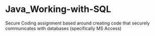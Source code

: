 # Java_Working-with-SQL
Secure Coding assignment based around creating code that securely communicates with databases (specifically MS Access)

